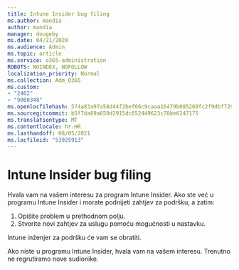 ```yaml
---
title: Intune Insider bug filing
ms.author: mandia
author: mandia
manager: dougeby
ms.date: 04/21/2020
ms.audience: Admin
ms.topic: article
ms.service: o365-administration
ROBOTS: NOINDEX, NOFOLLOW
localization_priority: Normal
ms.collection: Adm_O365
ms.custom:
- "2402"
- "9000348"
ms.openlocfilehash: 574a83a97a58d44f2bef66c9caaa16479b085269fc2f9dbf729a23ca8d37bba6
ms.sourcegitcommit: b5f7da89a650d2915dc652449623c78be6247175
ms.translationtype: MT
ms.contentlocale: hr-HR
ms.lasthandoff: 08/05/2021
ms.locfileid: "53925913"
---
```

# <a name="intune-insider-bug-filing"></a>Intune Insider bug filing

Hvala vam na vašem interesu za program Intune Insider. Ako ste već u programu Intune Insider i morate podnijeti zahtjev za podršku, a zatim:

1. Opišite problem u prethodnom polju.
2. Stvorite novi zahtjev za uslugu pomoću mogućnosti u nastavku.

Intune inženjer za podršku će vam se obratiti.

Ako niste u programu Intune Insider, hvala vam na vašem interesu. Trenutno ne regrutiramo nove sudionike.
